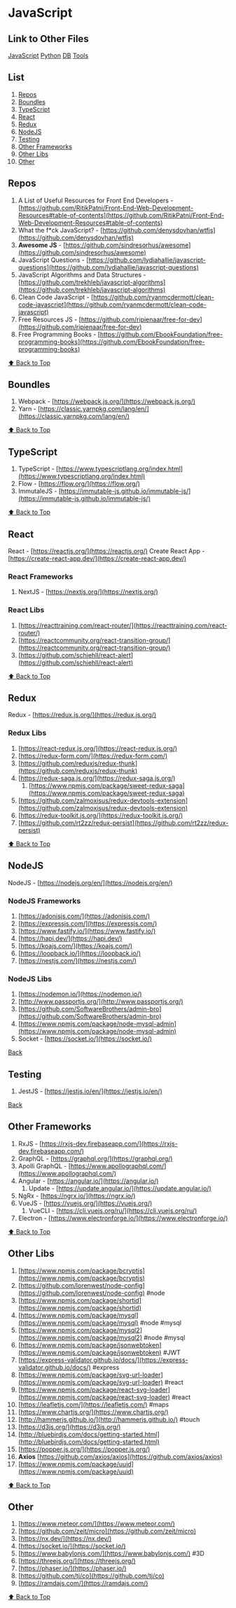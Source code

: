 # JavaScript

## Link to Other Files

[JavaScript](./javascript.md) [Python](./python.md) [DB](./databases.md) [Tools](./tools.md)

## List

1. [Repos](#repos)
2. [Boundles](#boundles)
3. [TypeScript](#typescript)
4. [React](#react)
5. [Redux](#redux)
6. [NodeJS](#nodejs)
7. [Testing](#testing)
8. [Other Frameworks](#other-frameworks)
9. [Other Libs](#other-libs)
10. [Other](#other)

## Repos

1. A List of Useful Resources for Front End Developers - [https://github.com/RitikPatni/Front-End-Web-Development-Resources#table-of-contents](https://github.com/RitikPatni/Front-End-Web-Development-Resources#table-of-contents)
2. What the f\*ck JavaScript? - [https://github.com/denysdovhan/wtfjs](https://github.com/denysdovhan/wtfjs)
3. **Awesome JS** - [https://github.com/sindresorhus/awesome](https://github.com/sindresorhus/awesome)
4. JavaScript Questions - [https://github.com/lydiahallie/javascript-questions](https://github.com/lydiahallie/javascript-questions)
5. JavaScript Algorithms and Data Structures - [https://github.com/trekhleb/javascript-algorithms](https://github.com/trekhleb/javascript-algorithms)
6. Clean Code JavaScript - [https://github.com/ryanmcdermott/clean-code-javascript](https://github.com/ryanmcdermott/clean-code-javascript)
7. Free Resources JS - [https://github.com/ripienaar/free-for-dev](https://github.com/ripienaar/free-for-dev)
8. Free Programming Books - [https://github.com/EbookFoundation/free-programming-books](https://github.com/EbookFoundation/free-programming-books)

[⬆ Back to Top](#list)

## Boundles

1. Webpack - [https://webpack.js.org/](https://webpack.js.org/)
2. Yarn - [https://classic.yarnpkg.com/lang/en/](https://classic.yarnpkg.com/lang/en/)

[⬆ Back to Top](#list)

## TypeScript

1. TypeScript - [https://www.typescriptlang.org/index.html](https://www.typescriptlang.org/index.html)
2. Flow - [https://flow.org/](https://flow.org/)
3. ImmutaleJS - [https://immutable-js.github.io/immutable-js/](https://immutable-js.github.io/immutable-js/)

[⬆ Back to Top](#list)

## React

React - [https://reactjs.org/](https://reactjs.org/)
Create React App - [https://create-react-app.dev/](https://create-react-app.dev/)

### React Frameworks

1. NextJS - [https://nextjs.org/](https://nextjs.org/)

### React Libs

1. [https://reacttraining.com/react-router/](https://reacttraining.com/react-router/)
2. [https://reactcommunity.org/react-transition-group/](https://reactcommunity.org/react-transition-group/)
3. [https://github.com/schiehll/react-alert](https://github.com/schiehll/react-alert)

[⬆ Back to Top](#list)

## Redux

Redux - [https://redux.js.org/](https://redux.js.org/)

### Redux Libs

1. [https://react-redux.js.org/](https://react-redux.js.org/)
1. [https://redux-form.com/](https://redux-form.com/)
1. [https://github.com/reduxjs/redux-thunk](https://github.com/reduxjs/redux-thunk)
1. [https://redux-saga.js.org/](https://redux-saga.js.org/)
    1. [https://www.npmjs.com/package/sweet-redux-saga](https://www.npmjs.com/package/sweet-redux-saga)
1. [https://github.com/zalmoxisus/redux-devtools-extension](https://github.com/zalmoxisus/redux-devtools-extension)
1. [https://redux-toolkit.js.org/](https://redux-toolkit.js.org/)
1. [https://github.com/rt2zz/redux-persist](https://github.com/rt2zz/redux-persist)

[⬆ Back to Top](#list)

## NodeJS

NodeJS - [https://nodejs.org/en/](https://nodejs.org/en/)

### NodeJS Frameworks

1. [https://adonisjs.com/](https://adonisjs.com/)
2. [https://expressjs.com/](https://expressjs.com/)
3. [https://www.fastify.io/](https://www.fastify.io/)
4. [https://hapi.dev/](https://hapi.dev/)
5. [https://koajs.com/](https://koajs.com/)
6. [https://loopback.io/](https://loopback.io/)
7. [https://nestjs.com/](https://nestjs.com/)

### NodeJS Libs

1. [https://nodemon.io/](https://nodemon.io/)
2. [http://www.passportjs.org/](http://www.passportjs.org/)
3. [https://github.com/SoftwareBrothers/admin-bro](https://github.com/SoftwareBrothers/admin-bro)
4. [https://www.npmjs.com/package/node-mysql-admin](https://www.npmjs.com/package/node-mysql-admin)
5. Socket - [https://socket.io/](https://socket.io/)

[Back](#list)

## Testing

1. JestJS - [https://jestjs.io/en/](https://jestjs.io/en/)

[Back](#list)

## Other Frameworks

1. RxJS - [https://rxjs-dev.firebaseapp.com/](https://rxjs-dev.firebaseapp.com/)
2. GraphQL - [https://graphql.org/](https://graphql.org/)
3. Apolli GraphQL - [https://www.apollographql.com/](https://www.apollographql.com/)
4. Angular - [https://angular.io/](https://angular.io/) 
    1. Update - [https://update.angular.io/](https://update.angular.io/)
5. NgRx - [https://ngrx.io/](https://ngrx.io/)
6. VueJS - [https://vuejs.org/](https://vuejs.org/)
    1. VueCLI - [https://cli.vuejs.org/ru/](https://cli.vuejs.org/ru/)
7. Electron - [https://www.electronforge.io/](https://www.electronforge.io/)

[⬆ Back to Top](#list)

## Other Libs

1. [https://www.npmjs.com/package/bcryptjs](https://www.npmjs.com/package/bcryptjs)
1. [https://github.com/lorenwest/node-config](https://github.com/lorenwest/node-config) #node
1. [https://www.npmjs.com/package/shortid](https://www.npmjs.com/package/shortid)
1. [https://www.npmjs.com/package/mysql](https://www.npmjs.com/package/mysql) #node #mysql
1. [https://www.npmjs.com/package/mysql2](https://www.npmjs.com/package/mysql2) #node #mysql
1. [https://www.npmjs.com/package/jsonwebtoken](https://www.npmjs.com/package/jsonwebtoken) #JWT
1. [https://express-validator.github.io/docs/](https://express-validator.github.io/docs/) #express
1. [https://www.npmjs.com/package/svg-url-loader](https://www.npmjs.com/package/svg-url-loader) #react
1. [https://www.npmjs.com/package/react-svg-loader](https://www.npmjs.com/package/react-svg-loader) #react
1. [https://leafletjs.com/](https://leafletjs.com/) #maps 
1. [https://www.chartjs.org/](https://www.chartjs.org/)
1. [http://hammerjs.github.io/](http://hammerjs.github.io/) #touch
1. [https://d3js.org/](https://d3js.org/)
1. [http://bluebirdjs.com/docs/getting-started.html](http://bluebirdjs.com/docs/getting-started.html)
1. [https://popper.js.org/](https://popper.js.org/)
1. **Axios** [https://github.com/axios/axios](https://github.com/axios/axios)
1. [https://www.npmjs.com/package/uuid](https://www.npmjs.com/package/uuid)

[⬆ Back to Top](#list)

## Other

1. [https://www.meteor.com/](https://www.meteor.com/)
2. [https://github.com/zeit/micro](https://github.com/zeit/micro)
3. [https://nx.dev/](https://nx.dev/)
4. [https://socket.io/](https://socket.io/)
5. [https://www.babylonjs.com/](https://www.babylonjs.com/) #3D
6. [https://threejs.org/](https://threejs.org/)
7. [https://phaser.io/](https://phaser.io/)
8. [https://github.com/tj/co](https://github.com/tj/co)
9. [https://ramdajs.com/](https://ramdajs.com/)

[⬆ Back to Top](#list)
